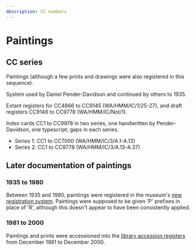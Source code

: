 ```yaml
---
description: CC numbers
---
```


# Paintings

## CC series

Paintings \(although a few prints and drawings were also registered in this sequence\).

System used by Daniel Pender-Davidson and continued by others to 1935.

Extant registers for CC4866 to CC9145 \(WA/HMM/IC/1/25-27\), and draft registers CC9146 to CC9778 \(WA/HMM/IC/Not/1\).

Index cards CC1 to CC9978 in two series, one handwritten by Pender-Davidson, one typescript; gaps in each series.

* Series 1: CC1 to CC7000 \(WA/HMM/IC/3/A.1-A.12\)
* Series 2: CC1 to CC9778 \(WA/HMM/IC/3/A.13-A.37\)

## Later documentation of paintings

### 1935 to 1980

Between 1935 and 1980, paintings were registered in the museum's [new registration system](https://docs.wellcomecollection.org/transcribe-wellcome/researching-the-museum-and-library/documentation-systems/new-registration-system). Paintings were supposed to be given 'P' prefixes in place of 'R', although this doesn't appear to have been consistently applied.

### 1981 to 2000

Paintings and prints were accessioned into the [library accession registers](https://docs.wellcomecollection.org/transcribe-wellcome/researching-the-museum-and-library/documentation-systems/library-accessions) from December 1981 to December 2000.

